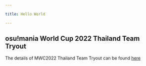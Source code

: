 ```yaml
---

title: Hello World

---
```


## osu!mania World Cup 2022 Thailand Team Tryout

The details of MWC2022 Thailand Team Tryout can be found [here](https://howtoprogramming.github.io/mwc2022thailandtryout/)